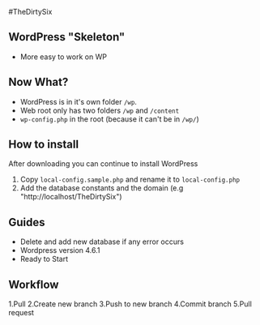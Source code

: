 #TheDirtySix






## WordPress "Skeleton"

* More easy to work on WP


## Now What?

* WordPress is in it's own folder `/wp`.
* Web root only has two folders `/wp` and `/content`
* `wp-config.php` in the root (because it can't be in `/wp/`)


## How to install
After downloading you can continue to install WordPress
1) Copy `local-config.sample.php` and rename it to `local-config.php`
2) Add the database constants and the domain (e.g "http://localhost/TheDirtySix")


## Guides

* Delete and add new database if any error occurs
* Wordpress version 4.6.1
* Ready to Start


## Workflow

1.Pull
2.Create new branch
3.Push to new branch
4.Commit branch
5.Pull request
